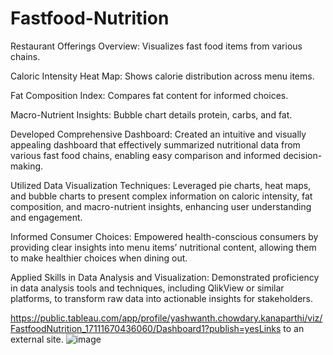 # Fastfood-Nutrition
Restaurant Offerings Overview: Visualizes fast food items from various chains.

Caloric Intensity Heat Map: Shows calorie distribution across menu items.

Fat Composition Index: Compares fat content for informed choices.

Macro-Nutrient Insights: Bubble chart details protein, carbs, and fat.

Developed Comprehensive Dashboard: Created an intuitive and visually appealing dashboard that effectively summarized nutritional data from various fast food chains, enabling easy comparison and informed decision-making.

Utilized Data Visualization Techniques: Leveraged pie charts, heat maps, and bubble charts to present complex information on caloric intensity, fat composition, and macro-nutrient insights, enhancing user understanding and engagement.

Informed Consumer Choices: Empowered health-conscious consumers by providing clear insights into menu items’ nutritional content, allowing them to make healthier choices when dining out.

Applied Skills in Data Analysis and Visualization: Demonstrated proficiency in data analysis tools and techniques, including QlikView or similar platforms, to transform raw data into actionable insights for stakeholders.

https://public.tableau.com/app/profile/yashwanth.chowdary.kanaparthi/viz/FastfoodNutrition_17111670436060/Dashboard1?publish=yesLinks to an external site.
![image](https://github.com/user-attachments/assets/90a4b808-0a98-46a7-8ff0-fc65e58971e8)
